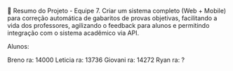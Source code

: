 🎯 Resumo do Projeto - Equipe 7.
Criar um sistema completo (Web + Mobile) para correção automática de gabaritos de provas objetivas, facilitando a vida dos professores, agilizando o feedback para alunos e permitindo integração com o sistema acadêmico via API.

Alunos:

Breno ra: 14000
Leticia ra: 13736
Giovani ra: 14272 
Ryan ra: ?
